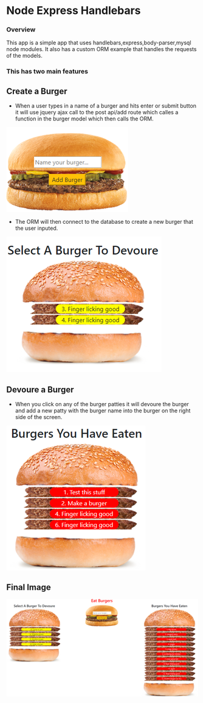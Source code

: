 # Node Express Handlebars

### Overview

This app is a simple app that uses handlebars,express,body-parser,mysql node modules. It also has a custom ORM example that handles the requests of the models. 

### This has two main features

## Create a Burger
* When a user types in a name of a burger and hits enter or submit button it will use jquery ajax call to the post api/add route which calles a function in the burger model which then calls the ORM.

![Image of appended log file](/public/assets/img/burger-input-img.PNG)

* The ORM will then connect to the database to create a new burger that the user inputed.

![Image of appended log file](/public/assets/img/devoure-img.PNG)


## Devoure a Burger
* When you click on any of the burger patties it will devoure the burger and add a new patty with the burger name into the burger on the right side of the screen. 

![Image of appended log file](/public/assets/img/devoured-img.PNG)

## Final Image

![Image of appended log file](/public/assets/img/main-screen.PNG)
